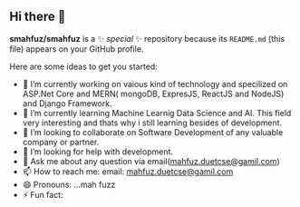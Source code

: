 ## Hi there 👋


**smahfuz/smahfuz** is a ✨ _special_ ✨ repository because its `README.md` (this file) appears on your GitHub profile.

Here are some ideas to get you started:

- 🔭 I’m currently working on vaious kind of technology and specilized on ASP.Net Core and MERN( mongoDB, ExpresJS, ReactJS and NodeJS) and Django Framework.
- 🌱 I’m currently learning Machine Learnig Data Science  and AI. This field very interesting and thats why i still learning besides of development.
- 👯 I’m looking to collaborate on  Software Development of any valuable company or partner.
- 🤔 I’m looking for help with development.
- 💬 Ask me about any question via email(mahfuz.duetcse@gamil.com)
- 📫 How to reach me: email: mahfuz.duetcse@gamil.com
- 😄 Pronouns: ...mah fuzz
- ⚡ Fun fact: 

